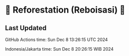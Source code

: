 
# 🌳 Reforestation (Reboisasi) 🌲

## Last Updated

GitHub Actions time: Sun Dec  8 13:26:15 UTC 2024

Indonesia/Jakarta time: Sun Dec  8 20:26:15 WIB 2024
